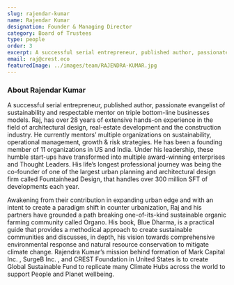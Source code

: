 ```yaml
---
slug: rajendar-kumar
name: Rajendar Kumar
designation: Founder & Managing Director
category: Board of Trustees
type: people
order: 3
excerpt: A successful serial entrepreneur, published author, passionate evangelist of sustainability and respectable mentor on triple bottom-line businesses models. Raj, has over 28 years of extensive hands-on experience in the field of architectural design, real-estate development and the construction industry
email: raj@crest.eco
featuredImage: ../images/team/RAJENDRA-KUMAR.jpg
---
```


### About Rajendar Kumar

A successful serial entrepreneur, published author, passionate evangelist of sustainability and respectable mentor
on triple bottom-line businesses models. Raj, has over 28 years of extensive hands-on experience in the field
of architectural design, real-estate development and the construction industry. He currently mentors’ multiple
organizations on sustainability, operational management, growth & risk strategies. He has been a founding
member of 11 organizations in US and India. Under his leadership, these humble start-ups have transformed into
multiple award-winning enterprises and Thought Leaders. His life’s longest professional journey was being the
co-founder of one of the largest urban planning and architectural design firm called Fountainhead Design, that
handles over 300 million SFT of developments each year.

Awakening from their contribution in expanding urban edge and with an intent to create a paradigm shift in
counter urbanization, Raj and his partners have grounded a path breaking one-of-its-kind sustainable organic
farming community called Organo. His book, Blue Dharma, is a practical guide that provides a methodical approach
to create sustainable communities and discusses, in depth, his vision towards comprehensive environmental
response and natural resource conservation to mitigate climate change. Rajendra Kumar’s mission behind
formation of Mark Capital Inc. , SurgeB Inc. , and CREST Foundation in United States is to create Global Sustainable
Fund to replicate many Climate Hubs across the world to support People and Planet wellbeing.
